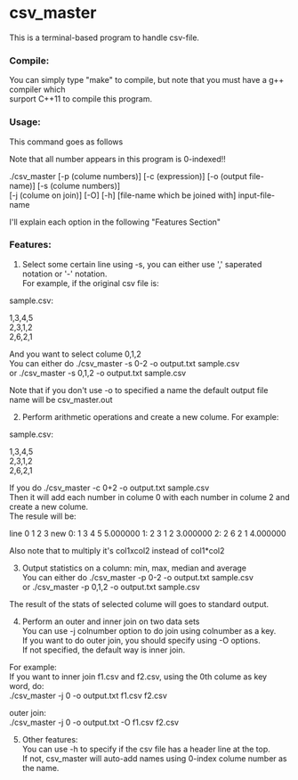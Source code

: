 # csv_master
This is a terminal-based program to handle csv-file.

### Compile:
You can simply type "make" to compile, but note that you must have a g++ compiler which<br>
surport C++11 to compile this program.

### Usage:
This command goes as follows

Note that all number appears in this program is 0-indexed!!

./csv_master [-p (colume numbers)] [-c (expression)] [-o (output file-name)] [-s (colume numbers)] <br>
             [-j (colume on join)] [-O] [-h] [file-name which be joined with] input-file-name<br>
             
I'll explain each option in the following "Features Section"            

### Features:
1. Select some certain line using -s, you can either use ',' saperated notation or '-' notation.<br>
For example, if the original csv file is:

sample.csv:

1,3,4,5  <br>
2,3,1,2  <br>
2,6,2,1  <br>

And you want to select colume 0,1,2<br>
You can either do ./csv_master -s 0-2 -o output.txt sample.csv<br>
               or ./csv_master -s 0,1,2 -o output.txt sample.csv<br>
  
Note that if you don't use -o to specified a name the default output file name will be csv_master.out

2. Perform arithmetic operations and create a new colume.
For example:<br>

sample.csv:

1,3,4,5  <br>
2,3,1,2  <br>
2,6,2,1  <br>

If you do ./csv_master -c 0+2 -o output.txt sample.csv<br>
Then it will add each number in colume 0 with each number in colume 2 and create a new colume.<br>
The resule will be:

line   0      1      2      3    new
0:     1      3      4      5  5.000000
1:     2      3      1      2  3.000000
2:     2      6      2      1  4.000000

Also note that to multiply it's col1xcol2 instead of col1*col2

3. Output statistics on a column: min, max, median and average<br>
You can either do ./csv_master -p 0-2 -o output.txt sample.csv<br>
               or ./csv_master -p 0,1,2 -o output.txt sample.csv<br>

The result of the stats of selected colume will goes to standard output.

4. Perform an outer and inner join on two data sets<br>
You can use -j colnumber option to do join using colnumber as a key.<br>
If you want to do outer join, you should specify using -O options.<br>
If not specified, the default way is inner join.<br>

For example:<br>
If you want to inner join f1.csv and f2.csv, using the 0th colume as key word, do:<br>
./csv_master -j 0 -o output.txt f1.csv f2.csv<br>

outer join:<br>
./csv_master -j 0 -o output.txt -O f1.csv f2.csv

5. Other features:<br>
You can use -h to specify if the csv file has a header line at the top.<br>
If not, csv_master will auto-add names using 0-index colume number as the name.<br>



